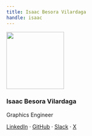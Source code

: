 ```yaml
---
title: Isaac Besora Vilardaga
handle: isaac
---
```


<div class="text-center mb-5">
    <img
        src="https://avatars.githubusercontent.com/u/2301378?v=4"
        width="150"
        class="rounded-circle mt-3"
    />
    <h3 class="m-3">Isaac Besora Vilardaga</h3>
    <p>Graphics Engineer</p>
    <p><a href="https://www.linkedin.com/in/ibesora/">LinkedIn</a> · <a href="https://github.com/ibesora">GitHub</a> · <a href="https://osmus.slack.com/team/U04F8GXM8FL">Slack</a> · <a href="https://twitter.com/ibesora">X</a>
</div>
